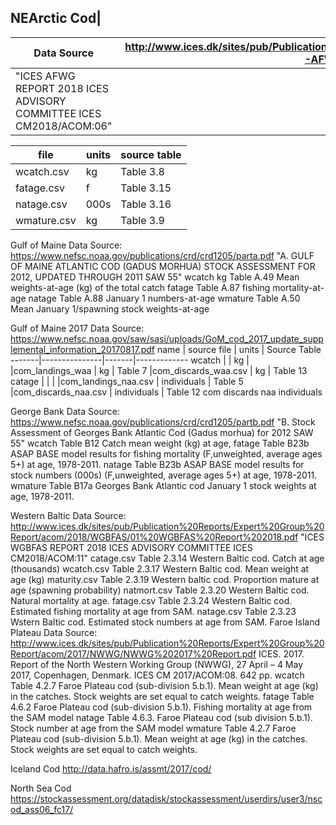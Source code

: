 ﻿NEArctic Cod|
-------------
Data Source| http://www.ices.dk/sites/pub/Publication%20Reports/Expert%20Group%20Report/acom/2018/AFWG/00-AFWG%202018%20Report.pdf |
-----------|-----------------------------------------------------------------------------------------------------------------------|
"ICES AFWG REPORT 2018 ICES ADVISORY COMMITTEE ICES CM2018/ACOM:06"|

file| units| source table|
----|------|-------------|
wcatch.csv | kg | Table 3.8
fatage.csv |  f | Table 3.15|
natage.csv | 000s | Table 3.16|
wmature.csv| kg |  Table 3.9|

Gulf of Maine
Data Source: https://www.nefsc.noaa.gov/publications/crd/crd1205/parta.pdf
"A.  GULF OF MAINE ATLANTIC COD (GADUS MORHUA) STOCK ASSESSMENT FOR 2012, UPDATED THROUGH 2011 SAW 55"
wcatch	kg Table A.49 Mean	weights-at-age	(kg)	of	the	total	catch
fatage	Table A.87 fishing	mortality-at-age
natage	Table A.88 January	1	numbers-at-age
wmature	Table A.50 Mean	January	1/spawning	stock	weights-at-age

Gulf of Maine 2017
Data Source: https://www.nefsc.noaa.gov/saw/sasi/uploads/GoM_cod_2017_update_supplemental_information_20170817.pdf
name   | source file   | units | Source Table
-------|---------------|-------|-------------
wcatch |               |   kg  |
       |com_landings_waa | kg | Table 7
       |com_discards_waa.csv | kg | Table 13
catage |                     |    |
       |com_landings_naa.csv | individuals | Table 5
       |com_discards_naa.csv | individuals |    Table 12
com discards naa individuals

George Bank
Data Source: https://www.nefsc.noaa.gov/publications/crd/crd1205/partb.pdf
"B. Stock Assessment of Georges Bank Atlantic Cod (Gadus morhua) for 2012 SAW 55"
wcatch	Table B12  Catch mean weight (kg)  at age,
fatage	Table B23b ASAP BASE model results for fishing mortality (F,unweighted,  average ages 5+) at age, 1978-2011.
natage	Table B23b ASAP BASE model results for stock numbers (000s) (F,unweighted,  average ages 5+) at age, 1978-2011.
wmature	Table B17a Georges Bank Atlantic cod January 1 stock weights at age, 1978-2011.

Western Baltic
Data Source: http://www.ices.dk/sites/pub/Publication%20Reports/Expert%20Group%20Report/acom/2018/WGBFAS/01%20WGBFAS%20Report%202018.pdf
"ICES WGBFAS REPORT 2018 ICES ADVISORY COMMITTEE ICES CM2018/ACOM:11"
catage.csv   Table 2.3.14   Western Baltic cod. Catch at age (thousands)
wcatch.csv   Table 2.3.17   Western Baltic cod. Mean weight at age (kg)
maturity.csv Table 2.3.19   Western baltic cod. Proportion mature at age (spawning probability)
natmort.csv  Table 2.3.20   Western Baltic cod. Natural mortality at age.
fatage.csv   Table 2.3.24   Western Baltic cod. Estimated fishing mortality at age from SAM.
natage.csv   Table 2.3.23   Wstern Baltic cod. Estimated stock numbers at age from SAM.
Faroe Island Plateau
Data Source: http://www.ices.dk/sites/pub/Publication%20Reports/Expert%20Group%20Report/acom/2017/NWWG/NWWG%202017%20Report.pdf
ICES. 2017. Report of the North Western Working Group (NWWG), 27 April – 4 May
2017, Copenhagen, Denmark. ICES CM 2017/ACOM:08. 642 pp.
wcatch	Table 4.2.7 Faroe Plateau cod (sub-division 5.b.1). Mean weight at age (kg) in the catches. Stock weights are set equal
to catch weights.
fatage	Table 4.6.2 Faroe Plateau cod (sub-division 5.b.1). Fishing mortality at age from the SAM model
natage Table 4.6.3. Faroe Plateau cod (sub division 5.b.1). Stock number at age from the SAM model
wmature	Table 4.2.7 Faroe Plateau cod (sub-division 5.b.1). Mean weight at age (kg) in the catches. Stock weights are set equal
to catch weights.

Iceland Cod
http://data.hafro.is/assmt/2017/cod/

North Sea Cod
https://stockassessment.org/datadisk/stockassessment/userdirs/user3/nscod_ass06_fc17/
